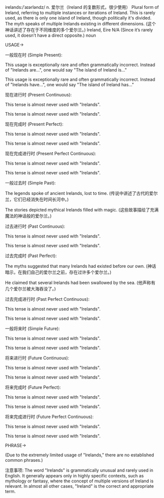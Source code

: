 irelands:/ˈaɪərləndz/
n.
爱尔兰（Ireland 的复数形式，很少使用）
Plural form of Ireland, referring to multiple instances or iterations of Ireland. This is rarely used, as there is only one island of Ireland, though politically it's divided.
The myth speaks of multiple Irelands existing in different dimensions. (这个神话讲述了存在于不同维度的多个爱尔兰。)
Ireland, Eire
N/A (Since it’s rarely used, it doesn’t have a direct opposite.)
noun



USAGE->

一般现在时 (Simple Present):

This usage is exceptionally rare and often grammatically incorrect.  Instead of "Irelands are...", one would say "The island of Ireland is..."

This usage is exceptionally rare and often grammatically incorrect.  Instead of "Irelands have...", one would say "The island of Ireland has..."


现在进行时 (Present Continuous):

This tense is almost never used with "Irelands".

This tense is almost never used with "Irelands".


现在完成时 (Present Perfect):

This tense is almost never used with "Irelands".

This tense is almost never used with "Irelands".


现在完成进行时 (Present Perfect Continuous):

This tense is almost never used with "Irelands".

This tense is almost never used with "Irelands".


一般过去时 (Simple Past):

The legends spoke of ancient Irelands, lost to time. (传说中讲述了古代的爱尔兰，它们已经消失在时间长河中。)

The stories depicted mythical Irelands filled with magic. (这些故事描绘了充满魔法的神话般的爱尔兰。)


过去进行时 (Past Continuous):

This tense is almost never used with "Irelands".

This tense is almost never used with "Irelands".


过去完成时 (Past Perfect):

The myths suggested that many Irelands had existed before our own. (神话暗示，在我们自己的爱尔兰之前，存在过许多个爱尔兰。)

He claimed that several Irelands had been swallowed by the sea. (他声称有几个爱尔兰被大海吞没了。)


过去完成进行时 (Past Perfect Continuous):

This tense is almost never used with "Irelands".

This tense is almost never used with "Irelands".


一般将来时 (Simple Future):

This tense is almost never used with "Irelands".

This tense is almost never used with "Irelands".


将来进行时 (Future Continuous):

This tense is almost never used with "Irelands".

This tense is almost never used with "Irelands".


将来完成时 (Future Perfect):

This tense is almost never used with "Irelands".

This tense is almost never used with "Irelands".


将来完成进行时 (Future Perfect Continuous):

This tense is almost never used with "Irelands".

This tense is almost never used with "Irelands".



PHRASE->

(Due to the extremely limited usage of "Irelands," there are no established common phrases.)


注意事项:  The word "Irelands" is grammatically unusual and rarely used in English. It generally appears only in highly specific contexts, such as mythology or fantasy, where the concept of multiple versions of Ireland is relevant. In almost all other cases, "Ireland" is the correct and appropriate term.
